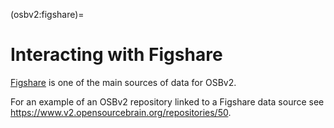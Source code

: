 (osbv2:figshare)=
# Interacting with Figshare

[Figshare](https://figshare.com/) is one of the main sources of data for OSBv2.

For an example of an OSBv2 repository linked to a Figshare data source see https://www.v2.opensourcebrain.org/repositories/50. 
